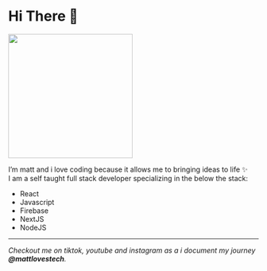 

# Hi There 👋 
<img height="auto" width="250px" src="https://static.wixstatic.com/media/d2d712_47f911e6c679492ab2b59ae1d6e4ad7c~mv2.jpg/v1/fill/w_506,h_314,al_c,q_80,usm_0.66_1.00_0.01/d2d712_47f911e6c679492ab2b59ae1d6e4ad7c~mv2.jpg"/>

I’m matt and i love coding because it allows me to bringing ideas to life ✨
<br/>
I am a self taught full stack developer specializing in the below the stack:
<br/>
- React
- Javascript
- Firebase
- NextJS
- NodeJS
<hr/>

*Checkout me on tiktok, youtube and instagram as a i document my journey **@mattlovestech**.*
<br/>

<!---
mattlovestech/mattlovestech is a ✨ special ✨ repository because its `README.md` (this file) appears on your GitHub profile.
You can click the Preview link to take a look at your changes.
--->

